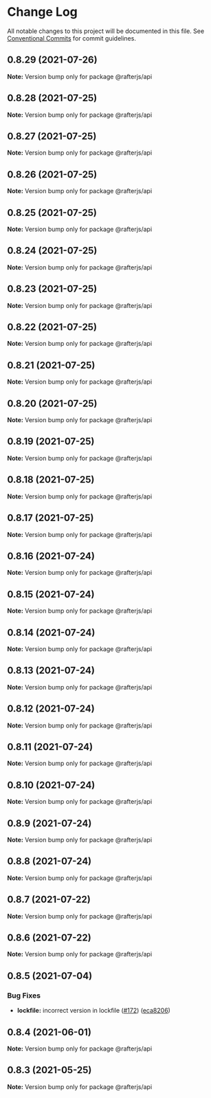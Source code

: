 # Change Log

All notable changes to this project will be documented in this file.
See [Conventional Commits](https://conventionalcommits.org) for commit guidelines.

## 0.8.29 (2021-07-26)

**Note:** Version bump only for package @rafterjs/api





## 0.8.28 (2021-07-25)

**Note:** Version bump only for package @rafterjs/api





## 0.8.27 (2021-07-25)

**Note:** Version bump only for package @rafterjs/api





## 0.8.26 (2021-07-25)

**Note:** Version bump only for package @rafterjs/api





## 0.8.25 (2021-07-25)

**Note:** Version bump only for package @rafterjs/api





## 0.8.24 (2021-07-25)

**Note:** Version bump only for package @rafterjs/api





## 0.8.23 (2021-07-25)

**Note:** Version bump only for package @rafterjs/api





## 0.8.22 (2021-07-25)

**Note:** Version bump only for package @rafterjs/api





## 0.8.21 (2021-07-25)

**Note:** Version bump only for package @rafterjs/api





## 0.8.20 (2021-07-25)

**Note:** Version bump only for package @rafterjs/api





## 0.8.19 (2021-07-25)

**Note:** Version bump only for package @rafterjs/api





## 0.8.18 (2021-07-25)

**Note:** Version bump only for package @rafterjs/api





## 0.8.17 (2021-07-25)

**Note:** Version bump only for package @rafterjs/api





## 0.8.16 (2021-07-24)

**Note:** Version bump only for package @rafterjs/api





## 0.8.15 (2021-07-24)

**Note:** Version bump only for package @rafterjs/api





## 0.8.14 (2021-07-24)

**Note:** Version bump only for package @rafterjs/api





## 0.8.13 (2021-07-24)

**Note:** Version bump only for package @rafterjs/api





## 0.8.12 (2021-07-24)

**Note:** Version bump only for package @rafterjs/api





## 0.8.11 (2021-07-24)

**Note:** Version bump only for package @rafterjs/api





## 0.8.10 (2021-07-24)

**Note:** Version bump only for package @rafterjs/api





## 0.8.9 (2021-07-24)

**Note:** Version bump only for package @rafterjs/api





## 0.8.8 (2021-07-24)

**Note:** Version bump only for package @rafterjs/api





## 0.8.7 (2021-07-22)

**Note:** Version bump only for package @rafterjs/api





## 0.8.6 (2021-07-22)

**Note:** Version bump only for package @rafterjs/api





## 0.8.5 (2021-07-04)


### Bug Fixes

* **lockfile:** incorrect version in lockfile ([#172](https://github.com/rafterjs/rafter/issues/172)) ([eca8206](https://github.com/rafterjs/rafter/commit/eca820680574c45714a5cf56560b5f41a1553fa1))





## 0.8.4 (2021-06-01)

**Note:** Version bump only for package @rafterjs/api

## 0.8.3 (2021-05-25)

**Note:** Version bump only for package @rafterjs/api
